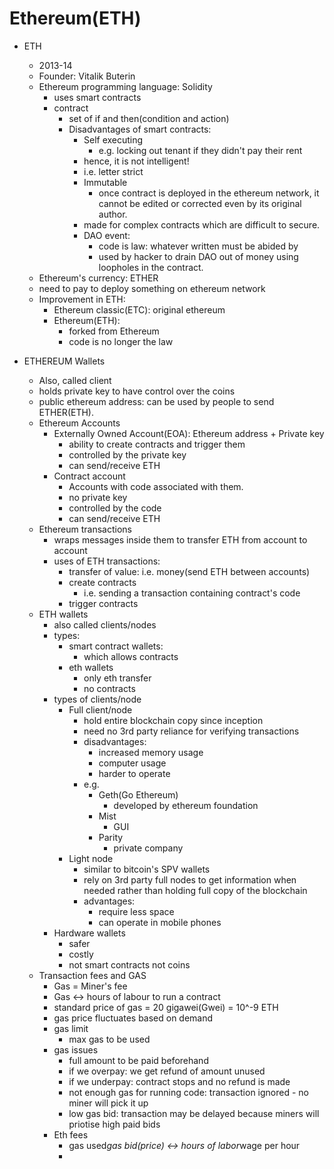 # Ethereum(ETH)

- ETH
  - 2013-14
  - Founder: Vitalik Buterin
  - Ethereum programming language: Solidity
    - uses smart contracts
    - contract
      - set of if and then(condition and action)
      - Disadvantages of smart contracts:
        - Self executing
          - e.g. locking out tenant if they didn't pay their rent
        - hence, it is not intelligent!
        - i.e. letter strict
        - Immutable
          - once contract is deployed in the ethereum network, it cannot be edited or corrected even by its original author.
        - made for complex contracts which are difficult to secure.
        - DAO event:
          - code is law: whatever written must be abided by
          - used by hacker to drain DAO out of money using loopholes in the contract.
  - Ethereum's currency: ETHER
  - need to pay to deploy something on ethereum network
  - Improvement in ETH:
    - Ethereum classic(ETC): original ethereum
    - Ethereum(ETH):
      - forked from Ethereum
      - code is no longer the law

- ETHEREUM Wallets
  - Also, called client
  - holds private key to have control over the coins
  - public ethereum address: can be used by people to send ETHER(ETH).
  - Ethereum Accounts
    - Externally Owned Account(EOA): Ethereum address + Private key
      - ability to create contracts and trigger them
      - controlled by the private key
      - can send/receive ETH
    - Contract account
      - Accounts with code associated with them.
      - no private key
      - controlled by the code
      - can send/receive ETH
  - Ethereum transactions
    - wraps messages inside them to transfer ETH from account to account
    - uses of ETH transactions:
      - transfer of value: i.e. money(send ETH between accounts)
      - create contracts
        - i.e. sending a transaction containing contract's code
      - trigger contracts
  - ETH wallets
    - also called clients/nodes
    - types:
      - smart contract wallets:
        - which allows contracts
      - eth wallets
        - only eth transfer
        - no contracts
    - types of clients/node
      - Full client/node
        - hold entire blockchain copy since inception
        - need no 3rd party reliance for verifying transactions
        - disadvantages:
          - increased memory usage
          - computer usage
          - harder to operate
        - e.g.
          - Geth(Go Ethereum)
            - developed by ethereum foundation
          - Mist
            - GUI
          - Parity
            - private company
      - Light node
        - similar to bitcoin's SPV wallets
        - rely on 3rd party full nodes to get information when needed rather than holding full copy of the blockchain
        - advantages:
          - require less space
          - can operate in mobile phones
    - Hardware wallets
      - safer
      - costly
      - not smart contracts not coins
  - Transaction fees and GAS
    - Gas = Miner's fee
    - Gas <-> hours of labour to run a contract
    - standard price of gas = 20 gigawei(Gwei) = 10^-9 ETH
    - gas price fluctuates based on demand
    - gas limit
      - max gas to be used
    - gas issues
      - full amount to be paid beforehand
      - if we overpay: we get refund of amount unused
      - if we underpay: contract stops and no refund is made
      - not enough gas for running code: transaction ignored - no miner will pick it up
      - low gas bid: transaction may be delayed because miners will priotise high paid bids
    - Eth fees
      - gas used*gas bid(price) <-> hours of labor*wage per hour
      - 
